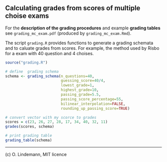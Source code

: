 ## Calculating grades from scores of multiple choise exams

For the **description of the grading procedures** and example **grading tables** see `grading_mc_exam.pdf` (produced by `grading_mc_exam.Rmd`).


The script `grading.R` provides functions to generate a grading schemata and to caluate grades from scores. For example, the method used by Risbo for a exam with 40 question and 4 choises.

```R
source("grading.R")

# define  grading schema
schema <- grading_schema(n_questions=40,
                         guessing_score=40/4,
                         lowest_grade=1,
                         highest_grade=10,
                         passing_grade=5.5,
                         passing_score_percentage=55,
                         bilinear_interpolation=FALSE,
                         rounding_up_passing_score=TRUE)

# convert vector with my scorce to grades
scores = c(23, 26, 27, 28, 17, 34, 40, 32, 11)
grades(scores, schema)

# print grading table
grading_table(schema)

```



---

(c) O. Lindemann, MIT licence